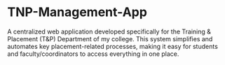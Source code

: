# TNP-Management-App
A centralized web application developed specifically for the Training &amp; Placement (T&amp;P) Department of my college. This system simplifies and automates key placement-related processes, making it easy for students and faculty/coordinators to access everything in one place.
